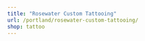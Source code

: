```yaml
---
title: "Rosewater Custom Tattooing"
url: /portland/rosewater-custom-tattooing/
shop: tattoo
---
```

